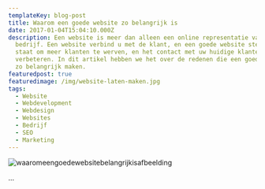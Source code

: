 ```yaml
---
templateKey: blog-post
title: Waarom een goede website zo belangrijk is
date: 2017-01-04T15:04:10.000Z
description: Een website is meer dan alleen een online representatie van uw
  bedrijf. Een website verbind u met de klant, en een goede website stelt u in
  staat om meer klanten te werven, en het contact met uw huidige klanten te
  verbeteren. In dit artikel hebben we het over de redenen die een goede website
  zo belangrijk maken.
featuredpost: true
featuredimage: /img/website-laten-maken.jpg
tags:
  - Website
  - Webdevelopment
  - Webdesign
  - Websites
  - Bedrijf
  - SEO
  - Marketing
---
```

![](/img/importance-of-website-statistics.jpg "waaromeengoedewebsitebelangrijkisafbeelding")



\...